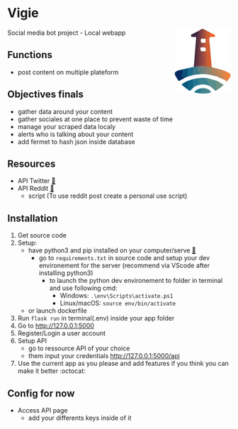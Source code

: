 # Vigie
<img src="/static/Media/Logo%20Vigie.svg" alt="logo for Vigie" title="Vigie" width="25%" align="right"/>
Social media bot project - Local webapp

## Functions
* post content on multiple plateform

## Objectives finals
* gather data around your content
* gather sociales at one place to prevent waste of time
* manage your scraped data localy
* alerts who is talking about your content
* add fermet to hash json inside database

## Resources
* API Twitter [:ledger:](https://developer.twitter.com/en/products/twitter-api)
* API Reddit [:ledger:](https://www.reddit.com/prefs/apps)
  * script (To use reddit post create a personal use script)

## Installation
1. Get source code 
2. Setup:
   - have python3 and pip installed on your computer/serve [:snake:](https://cloud.google.com/python/docs/setup)
     - go to `requirements.txt` in source code and setup your dev environement for the server (recommend via VScode after installing python3)
       - to launch the python dev environement to folder in terminal and use following cmd:
         - Windows: `.\env\Scripts\activate.ps1`
         - Linux/macOS: `source env/bin/activate`
   - or launch dockerfile
3. Run `flask run` in terminal(.env) inside your app folder
4. Go to http://127.0.0.1:5000
5. Register/Login a user account
6. Setup API 
   - go to ressource API of your choice
   - them input your credentials http://127.0.0.1:5000/api
7. Use the current app as you please and add features if you think you can make it better :octocat:

## Config for now
* Access API page
  * add your differents keys inside of it
